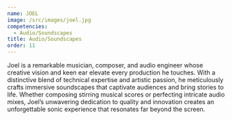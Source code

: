 ```yaml
---
name: JOEL
image: /src/images/joel.jpg
competencies:
  - Audio/Soundscapes
title: Audio/Soundscapes
order: 11
---
```

Joel is a remarkable musician, composer, and audio engineer whose creative vision and keen ear elevate every production he touches. With a distinctive blend of technical expertise and artistic passion, he meticulously crafts immersive soundscapes that captivate audiences and bring stories to life. Whether composing stirring musical scores or perfecting intricate audio mixes, Joel’s unwavering dedication to quality and innovation creates an unforgettable sonic experience that resonates far beyond the screen.
